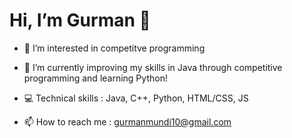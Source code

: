 # Hi, I’m Gurman 👋

- 👀 I’m interested in competitve programming 

- 🌱 I’m currently improving my skills in Java through competitive programming and learning Python!

- 💻 Technical skills : Java, C++, Python, HTML/CSS, JS

- 📫 How to reach me : gurmanmundi10@gmail.com

